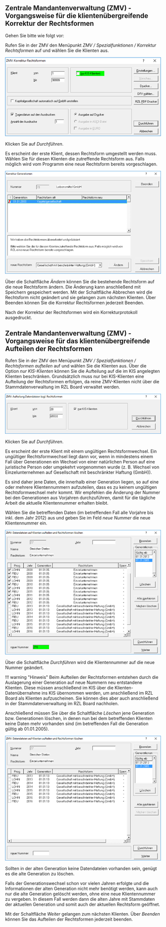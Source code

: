## Zentrale Mandantenverwaltung (ZMV) - Vorgangsweise für die klientenübergreifende Korrektur der Rechtsformen 

Gehen Sie bitte wie folgt vor:

Rufen Sie in der ZMV den Menüpunkt *ZMV / Spezialfunktionen / Korrektur Rechtsformen* auf und wählen Sie die Klienten aus.

![Korrektur Rechtsformen](<img/image382.png>)

Klicken Sie auf *Durchführen*.

Es erscheint der erste Klient, dessen Rechtsform umgestellt werden muss.
Wählen Sie für diesen Klienten die zutreffende Rechtsform aus. Falls
möglich wird vom Programm eine neue Rechtsform bereits vorgeschlagen.

![Dialog Rechtsform umstellen](<img/image383.png>)

Über die Schaltfläche *Ändern* können Sie die bestehende Rechtsform auf
die neue Rechtsform ändern. Die Änderung kann anschließend mit Speichern
gespeichert werden. Mit der Schaltfläche Abbrechen wird die Rechtsform
nicht geändert und sie gelangen zum nächsten Klienten. Über Beenden
können Sie die Korrektur Rechtsformen jederzeit Beenden.

Nach der Korrektur der Rechtsformen wird ein Korrekturprotokoll
ausgedruckt.

## Zentrale Mandantenverwaltung (ZMV) - Vorgangsweise für das klientenübergreifende Aufteilen der Rechtsformen 

Rufen Sie in der ZMV den Menüpunkt *ZMV / Spezialfunktionen / Rechtsformen aufteilen* auf und wählen Sie die Klienten aus. Über die
Option *nur KIS-Klienten* können Sie die Aufteilung auf die im KIS
angelegten Klienten beschränken. Grundsätzlich muss nur bei KIS-Klienten
eine Aufteilung der Rechtsformen erfolgen, da reine ZMV-Klienten nicht
über die Stammdatenverwaltung im RZL Board verwaltet werden.

![Rechtsformen aufteilen](<img/image384.png>)

Klicken Sie auf *Durchführen*.

Es erscheint der erste Klient mit einem ungültigen Rechtsformwechsel.
Ein ungültiger Rechtsformwechsel liegt dann vor, wenn in mindestens
einem Fall über Generationen ein Wechsel von einer natürlichen Person
auf eine juristische Person oder umgekehrt vorgenommen wurde (z. B.
Wechsel von Einzelunternehmen auf Gesellschaft mit beschränkter Haftung
(GmbH)).

Es sind daher jene Daten, die innerhalb einer Generation liegen, so auf
eine oder mehrere Klientennummern aufzuteilen, dass es zu keinem
ungültigen Rechtsformwechsel mehr kommt. Wir empfehlen die Änderung der
Nummer bei den Generationen aus Vorjahren durchzuführen, damit für die
tägliche Arbeit die aktuelle Klientennummer erhalten bleibt.

Wählen Sie die betreffenden Daten (im betreffenden Fall alle Vorjahre
bis inkl. dem Jahr 2012) aus und geben Sie im Feld *neue Nummer* die
neue Klientennummer ein.

![Dialogfeld nach Rechtsformen aufteilen](<img/image385.png>)

Über die Schaltfläche *Durchführen* wird die Klientennummer auf die neue
Nummer geändert.

!!! warning "Hinweis"
    Beim Aufteilen der Rechtsformen entstehen durch die Auslagerung einer Generation auf neue Nummern neu entstandene Klienten. Diese müssen anschließend im KIS über die Klienten-Datenübernahme ins KIS übernommen werden, um anschließend im RZL Board als Klienten aufzuscheinen. Sie können dies aber auch anschließend in der Stammdatenverwaltung im RZL Board nachholen.

Anschließend müssen Sie über die Schaltfläche *Löschen* jene Generation
bzw. Generationen löschen, in denen nun bei dem betreffenden Klienten
keine Daten mehr vorhanden sind (im betreffenden Fall die Generation
gültig ab 01.01.2005).

![Generation löschen](<img/image386.png>)

Sollten in der alten Generation keine Datendateien vorhanden sein,
genügt es die alte Generation zu löschen.

Falls der Generationswechsel schon vor vielen Jahren erfolgte und die
Informationen der alten Generation nicht mehr benötigt werden, kann auch
nur die alte Generation gelöscht werden, ohne eine neue Klientennummer
zu vergeben. In diesem Fall werden dann die alten Jahre mit Stammdaten
der aktuellen Generation und somit auch der aktuellen Rechtsform
geöffnet.

Mit der Schaltfläche *Weiter* gelangen zum nächsten Klienten. Über
*Beenden* können Sie das Aufteilen der Rechtsformen jederzeit beenden.